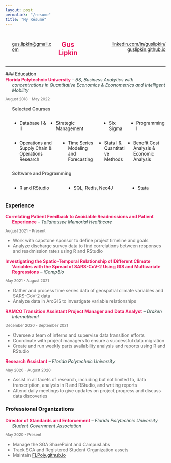 ```yaml
---
layout: post
permalink: "/resume"
title: "My Résumé"
---
```


<style>
	#center { width: 70%; }
	.noBorder { border:none !important; }
	.container { display: flex; }
	.column { flex: 1; }
</style>

<div class="container" style="padding-left: 1.5em; font-size: 14px; align-items: center;">
   <div class="column column-one">
   		<a href="mailto:gus.lipkin@gmail.com">gus.lipkin@gmail.com</a>
   	</div>
   <div class="column column-two"><center><h2 style="color:#e91d63">Gus Lipkin</h2></center></div>
   <div class="column column-three" style="text-align: right;">
   		<a href="https://linkedin.com/in/guslipkin/">linkedin.com/in/guslipkin/</a>
   		<a href="https://guslipkin.github.io">guslipkin.github.io</a>
   </div>
</div>
<hr>
### Education
<div style="text-indent: -1.5em; padding-left: 1.5em;">
	<span style="color:#e91d63"><b>Florida Polytechnic University</b></span>
	<span style="color:#2e4440"><em> – BS, Business Analytics with concentrations in Quantitative Economics & Econometrics and Intelligent Mobility</em></span>
</div>
<p style="color:#666666; font-size: 12px;">August 2018 - May 2022</p>
<p style="text-indent: 1.5em; font-size: 14px; color: #666666;"><b>Selected Courses</b></p>

<div class="container" style="padding-left: 1.5em; font-size: 14px;">
   <div class="column column-one"><ul><li>Database I & II</li></ul></div>
   <div class="column column-two"><ul><li>Strategic Management</li></ul></div>
   <div class="column column-three"><ul><li>Six Sigma</li></ul></div>
   <div class="column column-four"><ul><li>Programming I</li></ul></div>
</div>
<div class="container" style="padding-left: 1.5em; font-size: 14px;">
   <div class="column column-one"><ul><li>Operations and Supply Chain & Operations Research</li></ul></div>
   <div class="column column-two"><ul><li>Time Series Modeling and Forecasting</li></ul></div>
   <div class="column column-three"><ul><li>Stats I & Quantitative Methods</li></ul></div>
   <div class="column column-four"><ul><li>Benefit Cost Analysis & Economic Analysis</li></ul></div>
</div>

<p style="text-indent: 1.5em; font-size: 14px; color: #666666;"><b>Software and Programming</b></p>
<div class="container" style="padding-left: 1.5em; font-size: 14px;">
   <div class="column column-one"><ul><li>R and RStudio</li></ul></div>
   <div class="column column-two"><ul><li>SQL, Redis, Neo4J</li></ul></div>
   <div class="column column-three"><ul><li>Stata</li></ul></div>
</div>

### Experience
<div style="text-indent: -1.5em; padding-left: 1.5em;">
	<span style="color:#e91d63"><b>Correlating Patient Feedback to Avoidable Readmissions and Patient Experience</b></span>
	<span style="color:#2e4440"><em> – Tallahassee Memorial Healthcare</em></span>
</div>
<p style="color:#666666; font-size: 12px;">August 2021 - Present</p>
<ul style="font-size: 14px; color:#666666;">
	<li>Work with capstone sponsor to define project timeline and goals</li>
	<li>Analyze discharge survey data to find correlations between responses and readmission rates using R and RStudio</li>
</ul>

<div style="text-indent: -1.5em; padding-left: 1.5em;">
	<span style="color:#e91d63"><b>Investigating the Spatio-Temporal Relationship of Different Climate Variables with the Spread of SARS-CoV-2 Using GIS and Multivariate Regressions</b></span>
	<span style="color:#2e4440"><em> – iCompBio</em></span>
</div>
<p style="color:#666666; font-size: 12px;">May 2021 - August 2021</p>
<ul style="font-size: 14px; color:#666666;">
	<li>Gather and process time series data of geospatial climate variables and SARS-CoV-2 data</li>
	<li>Analyze data in ArcGIS to investigate variable relationships</li>
</ul>

<div style="text-indent: -1.5em; padding-left: 1.5em;">
	<span style="color:#e91d63"><b>RAMCO Transition Assistant Project Manager and Data Analyst</b></span>
	<span style="color:#2e4440"><em> – Draken International</em></span>
</div>
<p style="color:#666666; font-size: 12px;">December 2020 - September 2021</p>
<ul style="font-size: 14px; color:#666666;">
	<li>Oversee a team of interns and supervise data transition efforts</li>
	<li>Coordinate with project managers to ensure a successful data migration</li>
	<li>Create and run weekly parts availability analysis and reports using R and RStudio</li>
</ul>

<div style="text-indent: -1.5em; padding-left: 1.5em;">
	<span style="color:#e91d63"><b>Research Assistant</b></span>
	<span style="color:#2e4440"><em> – Florida Polytechnic University</em></span>
</div>
<p style="color:#666666; font-size: 12px;">May 2020 - August 2020</p>
<ul style="font-size: 14px; color:#666666;">
	<li>Assist in all facets of research, including but not limited to, data transcription, analysis in R and RStudio, and writing reports</li>
	<li>Attend daily meetings to give updates on project progress and discuss data discoveries</li>
</ul>

### Professional Organizations
<div style="text-indent: -1.5em; padding-left: 1.5em;">
	<span style="color:#e91d63"><b>Director of Standards and Enforcement</b></span>
	<span style="color:#2e4440"><em> – Florida Polytechnic University Student Government Association</em></span>
</div>
<p style="color:#666666; font-size: 12px;">May 2020 - Present</p>
<ul style="font-size: 14px; color:#666666;">
	<li>Manage the SGA SharePoint and CampusLabs</li>
	<li>Track SGA and Registered Student Organization assets</li>
	<li>Maintain <a href="https://flpolysga.github.io">FLPoly.github.io</a></li>
</ul>